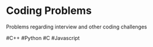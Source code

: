 # Coding Problems
Problems regarding  interview and other coding challenges

#C++
#Python
#C
#Javascript
